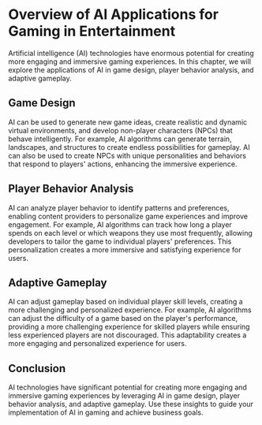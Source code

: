 # Overview of AI Applications for Gaming in Entertainment

Artificial intelligence (AI) technologies have enormous potential for creating more engaging and immersive gaming experiences. In this chapter, we will explore the applications of AI in game design, player behavior analysis, and adaptive gameplay.

Game Design
-----------

AI can be used to generate new game ideas, create realistic and dynamic virtual environments, and develop non-player characters (NPCs) that behave intelligently. For example, AI algorithms can generate terrain, landscapes, and structures to create endless possibilities for gameplay. AI can also be used to create NPCs with unique personalities and behaviors that respond to players' actions, enhancing the immersive experience.

Player Behavior Analysis
------------------------

AI can analyze player behavior to identify patterns and preferences, enabling content providers to personalize game experiences and improve engagement. For example, AI algorithms can track how long a player spends on each level or which weapons they use most frequently, allowing developers to tailor the game to individual players' preferences. This personalization creates a more immersive and satisfying experience for users.

Adaptive Gameplay
-----------------

AI can adjust gameplay based on individual player skill levels, creating a more challenging and personalized experience. For example, AI algorithms can adjust the difficulty of a game based on the player's performance, providing a more challenging experience for skilled players while ensuring less experienced players are not discouraged. This adaptability creates a more engaging and personalized experience for users.

Conclusion
----------

AI technologies have significant potential for creating more engaging and immersive gaming experiences by leveraging AI in game design, player behavior analysis, and adaptive gameplay. Use these insights to guide your implementation of AI in gaming and achieve business goals.
